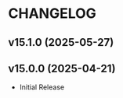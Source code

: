 # CHANGELOG

<!-- version list -->

## v15.1.0 (2025-05-27)


## v15.0.0 (2025-04-21)

- Initial Release
